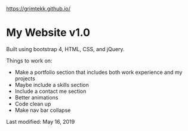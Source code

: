 https://grimtekk.github.io/

# My Website v1.0

Built using bootstrap 4, HTML, CSS, and jQuery.

Things to work on:
* Make a portfolio section that includes both work experience and my projects
* Maybe include a skills section
* Include a contact me section
* Better animations
* Code clean up
* Make nav bar collapse 

Last modified: May 16, 2019
